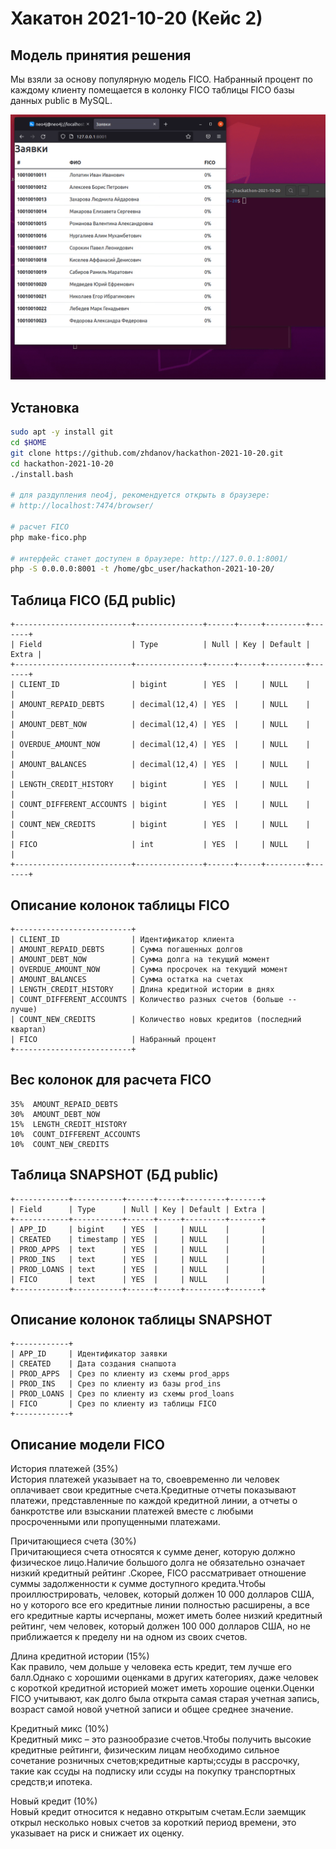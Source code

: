 # Хакатон 2021-10-20 (Кейс 2)

## Модель принятия решения

Мы взяли за основу популярную модель FICO. Набранный процент по каждому клиенту помещается в колонку FICO таблицы FICO базы данных public в MySQL.

![](./demo.gif)

## Установка

```bash
sudo apt -y install git
cd $HOME
git clone https://github.com/zhdanov/hackathon-2021-10-20.git
cd hackathon-2021-10-20
./install.bash

# для раздупления neo4j, рекомендуется открыть в браузере:
# http://localhost:7474/browser/

# расчет FICO
php make-fico.php

# интерфейс станет доступен в браузере: http://127.0.0.1:8001/
php -S 0.0.0.0:8001 -t /home/gbc_user/hackathon-2021-10-20/
```

## Таблица FICO (БД public)
```
+--------------------------+---------------+------+-----+---------+-------+
| Field                    | Type          | Null | Key | Default | Extra |
+--------------------------+---------------+------+-----+---------+-------+
| CLIENT_ID                | bigint        | YES  |     | NULL    |       |
| AMOUNT_REPAID_DEBTS      | decimal(12,4) | YES  |     | NULL    |       |
| AMOUNT_DEBT_NOW          | decimal(12,4) | YES  |     | NULL    |       |
| OVERDUE_AMOUNT_NOW       | decimal(12,4) | YES  |     | NULL    |       |
| AMOUNT_BALANCES          | decimal(12,4) | YES  |     | NULL    |       |
| LENGTH_CREDIT_HISTORY    | bigint        | YES  |     | NULL    |       |
| COUNT_DIFFERENT_ACCOUNTS | bigint        | YES  |     | NULL    |       |
| COUNT_NEW_CREDITS        | bigint        | YES  |     | NULL    |       |
| FICO                     | int           | YES  |     | NULL    |       |
+--------------------------+---------------+------+-----+---------+-------+
```

## Описание колонок таблицы FICO

```
+--------------------------+
| CLIENT_ID                | Идентификатор клиента
| AMOUNT_REPAID_DEBTS      | Сумма погашенных долгов
| AMOUNT_DEBT_NOW          | Сумма долга на текущий момент
| OVERDUE_AMOUNT_NOW       | Сумма просрочек на текущий момент
| AMOUNT_BALANCES          | Сумма остатка на счетах
| LENGTH_CREDIT_HISTORY    | Длина кредитной истории в днях
| COUNT_DIFFERENT_ACCOUNTS | Количество разных счетов (больше -- лучше)
| COUNT_NEW_CREDITS        | Количество новых кредитов (последний квартал)
| FICO                     | Набранный процент
+--------------------------+
```

## Вес колонок для расчета FICO 

```
35%  AMOUNT_REPAID_DEBTS
30%  AMOUNT_DEBT_NOW
15%  LENGTH_CREDIT_HISTORY
10%  COUNT_DIFFERENT_ACCOUNTS
10%  COUNT_NEW_CREDITS
```

## Таблица SNAPSHOT (БД public)

```
+------------+-----------+------+-----+---------+-------+
| Field      | Type      | Null | Key | Default | Extra |
+------------+-----------+------+-----+---------+-------+
| APP_ID     | bigint    | YES  |     | NULL    |       |
| CREATED    | timestamp | YES  |     | NULL    |       |
| PROD_APPS  | text      | YES  |     | NULL    |       |
| PROD_INS   | text      | YES  |     | NULL    |       |
| PROD_LOANS | text      | YES  |     | NULL    |       |
| FICO       | text      | YES  |     | NULL    |       |
+------------+-----------+------+-----+---------+-------+
```

## Описание колонок таблицы SNAPSHOT

```
+------------+
| APP_ID     | Идентификатор заявки
| CREATED    | Дата создания снапшота
| PROD_APPS  | Срез по клиенту из схемы prod_apps
| PROD_INS   | Срез по клиенту из базы prod_ins
| PROD_LOANS | Срез по клиенту из схемы prod_loans
| FICO       | Срез по клиенту из таблицы FICO
+------------+
```

## Описание модели FICO 

История платежей (35%)  
История платежей указывает на то, своевременно ли человек оплачивает свои кредитные счета.Кредитные отчеты показывают платежи, представленные по каждой кредитной линии, а отчеты о банкротстве или взыскании платежей вместе с любыми просроченными или пропущенными платежами.

Причитающиеся счета (30%)  
Причитающиеся счета относятся к сумме денег, которую должно физическое лицо.Наличие большого долга не обязательно означает низкий кредитный рейтинг .Скорее, FICO рассматривает отношение суммы задолженности к сумме доступного кредита.Чтобы проиллюстрировать, человек, который должен 10 000 долларов США, но у которого все его кредитные линии полностью расширены, а все его кредитные карты исчерпаны, может иметь более низкий кредитный рейтинг, чем человек, который должен 100 000 долларов США, но не приближается к пределу ни на одном из своих счетов.

Длина кредитной истории (15%)  
Как правило, чем дольше у человека есть кредит, тем лучше его балл.Однако с хорошими оценками в других категориях, даже человек с короткой кредитной историей может иметь хорошие оценки.Оценки FICO учитывают, как долго была открыта самая старая учетная запись, возраст самой новой учетной записи и общее среднее значение.

Кредитный микс (10%)  
Кредитный микс – это разнообразие счетов.Чтобы получить высокие кредитные рейтинги, физическим лицам необходимо сильное сочетание розничных счетов;кредитные карты;ссуды в рассрочку, такие как ссуды на подписку или ссуды на покупку транспортных средств;и ипотека.

Новый кредит (10%)  
Новый кредит относится к недавно открытым счетам.Если заемщик открыл несколько новых счетов за короткий период времени, это указывает на риск и снижает их оценку.
